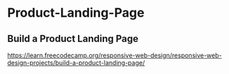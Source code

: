 # Product-Landing-Page

## Build a Product Landing Page

https://learn.freecodecamp.org/responsive-web-design/responsive-web-design-projects/build-a-product-landing-page/
